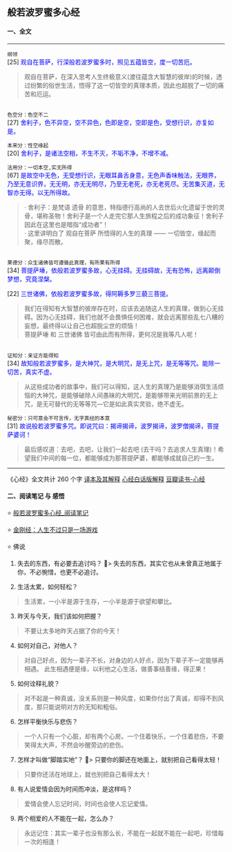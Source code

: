## 般若波罗蜜多心经

#### 一、全文
--- 
`纲领`  
[25] <font color="blue">观自在菩萨，行深般若波罗蜜多时，照见五蕴皆空，度一切苦厄。</font>
> 观自在菩萨，在深入思考人生终极意义(渡往蕴含大智慧的彼岸)的时候，透过纷繁的俗世生活，悟得了这一切皆空的真理本质，因此也超脱了一切的痛苦和厄运。

## 
`色空分：色空不二`  
[27] <font color="blue">舍利子，色不异空，空不异色，色即是空，空即是色，受想行识，亦复如是。</font>

`本来分：性空缘起`  
[20] <font color="blue">舍利子，是诸法空相，不生不灭，不垢不净，不增不减。</font>

`法用分：一切本空,实无所得`  
[67] <font color="blue">是故空中无色，无受想行识，无眼耳鼻舌身意，无色声香味触法，无眼界，乃至无意识界，无无明，亦无无明尽，乃至无老死，亦无老死尽。无苦集灭道，无智亦无得。以无所得故。</font>

> · 舍利子：是梵语 遗骨 的意思，特指德行高尚的人去世后火化遗留于世的灵骨，堪称圣物！舍利子是一个人走完它那人生旅程之后的成功象征！舍利子因此在这里也是暗指“成功者”！   
> · 这里讲明白了 观自在菩萨 所悟得的人生的真理 —— 一切皆空，缘起而聚，缘尽而散。

## 

`果德分：众生诸佛皆可遵循此真理，有所果有所得`  
[34] <font color="blue">菩提萨埵，依般若波罗蜜多故，心无挂碍。无挂碍故，无有恐怖，远离颠倒梦想，究竟涅槃。</font>  

[22] <font color="blue">三世诸佛，依般若波罗蜜多故，得阿耨多罗三藐三菩提。</font>

> 我们在得知有大智慧的彼岸存在时，应该去追随这人生的真理，做到心无挂碍。因为心无挂碍，我们也就不会畏惧任何困难，就会远离那些乱七八糟的妄想，最终得以让自己也超脱尘世的烦恼！  
> 菩提萨埵 和 三世诸佛 皆可由此而有所得，更何况是我等凡人呢！

## 

`证知分：亲证方能得知`  
[34] <font color="blue">故知般若波罗蜜多，是大神咒，是大明咒，是无上咒，是无等等咒。能除一切苦，真实不虚。</font>

> 从这些成功者的故事中，我们可以得知，这人生的真理乃是能够消弭生活烦恼的大神咒，是能够破除人间愚昧的大明咒，是能够带来光明前景的无上咒，是无可替代的无等等咒—它是如此真实灵验，绝不虚无。

`秘密分：只可意会不可言传，无字真经的本意`  
[31] <font color="blue">故说般若波罗蜜多咒。即说咒曰：揭谛揭谛，波罗揭谛，波罗僧揭谛，菩提萨婆诃！</font>

> 最后感叹道：去吧，去吧，让我们一起去吧 (去干吗？去追求人生真理)！希望我们中间的每一位，都能够成为那菩提萨婆，都能够成就自己的一生。

---

《心经》全文共计 260 个字
[译本及其解释](http://www.360doc.com/content/16/0125/11/2842202_530410952.shtml) 
[心经白话版解释](http://www.360doc.com/content/05/1103/09/2311_27299.shtml) 
[豆瓣读书-心经](https://book.douban.com/subject/2052713/) 

#### 二、阅读笔记 与 感悟
⭐️ [般若波罗蜜多心经_阅读笔记](reading1.html)

⭐️ [金刚经：人生不过只是一场游戏](reading2.html)

⭐️ 佛说

1. 失去的东西，有必要去追讨吗？
> 失去的东西，其实它也从未曾真正地属于你，不必惋惜，也更不必追讨。

2. 生活太累，如何轻松？
> 生活累，一小半是源于生存，一小半是源于欲望和攀比。

3. 昨天与今天，我们该如何把握？
> 不要让太多地昨天占据了你的今天！

4. 如何对自己，对他人？
> 对自己好点，因为一辈子不长，对身边的人好点，因为下辈子不一定能够再相遇。
> 此生相遇便是缘，以利他之心生活，做善事结善缘，得正果！

5. 如何诠释礼貌？
> 对不起是一种真诚，没关系则是一种风度，如果你付出了真诚，却得不到风度，那只能说明对方的无知和粗俗。

6. 怎样平衡快乐与悲伤？
> 一个人只有一个心脏，却有两个心房。一个住着快乐，一个住着悲伤，不要笑得太大声，不然会吵醒旁边的悲伤。

7. 怎样才叫做“脚踏实地”？
> 只要你的脚还在地面上，就别把自己看得太轻！  
> 只要你还活在地球上，就也别把自己看得太大！

8. 有人说爱情会因为时间而冲淡，是这样吗？
> 爱情会使人忘记时间，时间也会使人忘记爱情。

9. 两个相爱的人不能在一起，怎么办？
> 永远记住：其实一辈子也没有那么长，不能在一起就不能在一起吧，珍惜每一次的相逢！


